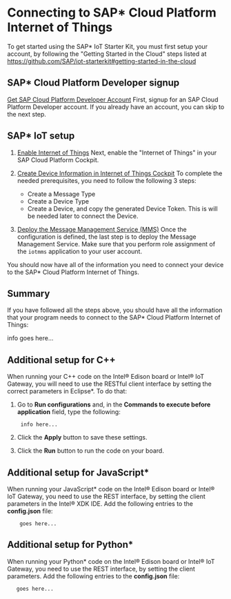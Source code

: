 # Connecting to SAP\* Cloud Platform Internet of Things

To get started using the SAP\* IoT Starter Kit, you must first setup your account, by following the "Getting Started in the Cloud" steps listed at https://github.com/SAP/iot-starterkit#getting-started-in-the-cloud

## SAP\* Cloud Platform Developer signup

[Get SAP Cloud Platform Developer Account](https://github.com/SAP/iot-starterkit/src/prerequisites/account)
First, signup for an SAP Cloud Platform Developer account. If you already have an account, you can skip to the next step.

## SAP\* IoT setup

1. [Enable Internet of Things](https://github.com/SAP/iot-starterkit/src/prerequisites/service)
Next, enable the "Internet of Things" in your SAP Cloud Platform Cockpit.

2. [Create Device Information in Internet of Things Cockpit](https://github.com/SAP/iot-starterkit/src/prerequisites/cockpit)
To complete the needed prerequisites, you need to follow the following 3 steps:
   - Create a Message Type
   - Create a Device Type
   - Create a Device, and copy the generated Device Token. This is will be needed later to connect the Device.

3. [Deploy the Message Management Service (MMS)](https://github.com/SAP/iot-starterkit/src/prerequisites/mms)
Once the configuration is defined, the last step is to deploy the Message Management Service. Make sure that you perform role assignment of the `iotmms` application to your user account.

You should now have all of the information you need to connect your device to the SAP\* Cloud Platform Internet of Things.

## Summary

If you have followed all the steps above, you should have all the information that your program needs to connect to the SAP\* Cloud Platform Internet of Things:

info goes here...

## Additional setup for C++

When running your C++ code on the Intel® Edison board or Intel® IoT Gateway, you will need to use the RESTful client interface by setting the correct parameters in Eclipse\*. To do that:

1. Go to **Run configurations** and, in the **Commands to execute before application** field, type the following:

        info here...

2. Click the **Apply** button to save these settings.
3. Click the **Run** button to run the code on your board.

## Additional setup for JavaScript\*

When running your JavaScript\* code on the Intel® Edison board or Intel® IoT Gateway, you need to use the REST interface, by setting the client parameters in the Intel® XDK IDE. Add the following entries to the **config.json** file:

        goes here...

## Additional setup for Python\*

When running your Python\* code on the Intel® Edison board or Intel® IoT Gateway, you need to use the REST interface, by setting the client parameters. Add the following entries to the **config.json** file:

       goes here...
